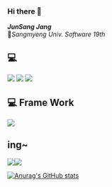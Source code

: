 ### Hi there 👋
***JunSang Jang***<br>
🏤*Sangmyeng Univ. Software 19th*


## 💻 
<img src="https://img.shields.io/badge/C-A8B9CC?style=flat&logo=C&logoColor=white"/> <img src="https://img.shields.io/badge/Python-3776AB?style=flat&logo=Python&logoColor=white"/> <img src="https://img.shields.io/badge/Java-007396?style=flat&logo=java&logoColor=white">


## 💻 Frame Work
<img src="https://img.shields.io/badge/Spring Boot-6DB33F?style=flat&logo=Spring Boot&logoColor=white">

## ing~  
<img src="https://img.shields.io/badge/github-181717?style=flat&logo=github&logoColor=white"><img src="https://img.shields.io/badge/Spring Security-6DB33F?style=flat&logo=Spring Security&logoColor=white">



[![Anurag's GitHub stats](https://github-readme-stats.vercel.app/api?username=JunSang1121)](https://github.com/JunSang1121/github-readme-stats)
